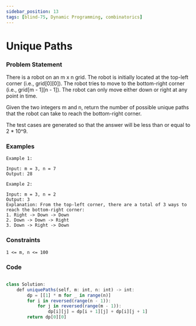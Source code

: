 ```yaml
---
sidebar_position: 13
tags: [blind-75, Dynamic Programming, combinatorics]
---
```


# Unique Paths

### Problem Statement

There is a robot on an m x n grid. The robot is initially located at the top-left corner (i.e., grid[0][0]). The robot tries to move to the bottom-right corner (i.e., grid[m - 1][n - 1]). The robot can only move either down or right at any point in time.

Given the two integers m and n, return the number of possible unique paths that the robot can take to reach the bottom-right corner.

The test cases are generated so that the answer will be less than or equal to 2 \* 10^9.

### Examples

```
Example 1:

Input: m = 3, n = 7
Output: 28

Example 2:

Input: m = 3, n = 2
Output: 3
Explanation: From the top-left corner, there are a total of 3 ways to reach the bottom-right corner:
1. Right -> Down -> Down
2. Down -> Down -> Right
3. Down -> Right -> Down
```

### Constraints

```
1 <= m, n <= 100

```

### Code

```jsx title="Python3 Code"

class Solution:
    def uniquePaths(self, m: int, n: int) -> int:
        dp = [[1] * m for _ in range(n)]
        for i in reversed(range(n - 1)):
            for j in reversed(range(m - 1)):
                dp[i][j] = dp[i + 1][j] + dp[i][j + 1]
        return dp[0][0]
```
